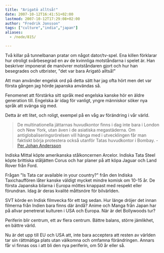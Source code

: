 ```yaml
---
title: "Arigatō alltså!"
date: 2007-10-12T16:41:51+02:00
lastmod: 2007-10-12T17:29:08+02:00
author: "Fredrik Jonsson"
tags: ["culture","india","japan"]
aliases:
  - /node/815/

---
```




Två killar på tunnelbanan pratar om något dator/tv-spel. Ena killen förklarar hur otroligt svårbesegrad en av de kvinnliga motståndarna i spelet är. Han beskriver imponerat de manövrer motståndaren gjort och hur han besegrades och utbrister, "det var bara Arigatō alltså!"

Att man använder engelsk ord på detta sätt har jag ofta hört men det var första gången jag hörde japanska användas så.

Fenomenet att förstärka sitt språk med engelska kanske hör en äldre generation till. Engelska är idag för vanligt, yngre människor söker nya språk att svänga sig med.

Detta är ett litet, och roligt, exempel på en våg av förändring i vår värld.

> De multinationella jättarnas huvudkontor finns i dag inte bara i London och New York, utan även i de asiatiska megastäderna. Om antiglobaliseringsrörelsen vill hänga med i utvecklingen får man faktiskt börja protestera också utanför Tatas huvudkontor i Bombay. - [Per Johan Andersson](http://per-j-andersson.blogspot.com/2007/10/indien-kolonialiserar-vrlden.html)

Indiska Mittal köpte amerikanska stålkoncernen Arcelor. Indiska  Tata Steel köpte brittiska ståljätten Corus och har planer på att köpa Jaguar och Land Rover från Ford.

Frågan "Is Tata car available in your country?" från den Indiska Taxichauffören låter kanske väldigt mycket mindre komisk om 10-15 år. De första Japanska bilarna i Europa möttes knappast med respekt eller förundran. Idag är deras kvalité måttsnöre för bilvärlden.

SVT körde en Indisk filmvecka för ett tag sedan. Hur länge dröjer det innan filmerna från Indien bara finns där ändå? Anime och Manga från Japan har på allvar penetrerat kulturen i USA och Europa. När är det Bollywoods tur?

Periferin blir centrum, ett av flera centrum. Bättre balans, större jämlikhet, en bättre värld.

Nu är det upp till EU och USA att, inte bara acceptera att resten av världen tar sin rättmätiga plats utan välkomna och omfamna förändringen. Annars får vi finnas oss i att bli den nya periferin, om 50 år eller så.

